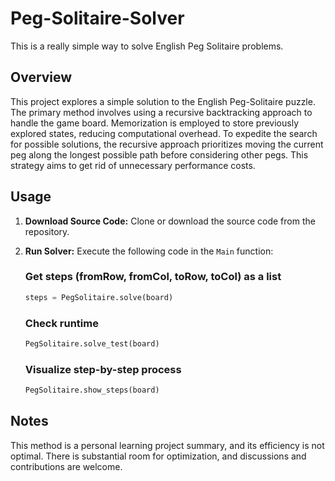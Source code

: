 # Peg-Solitaire-Solver
This is a really simple way to solve English Peg Solitaire problems.

## Overview
This project explores a simple solution to the English Peg-Solitaire puzzle. The primary method involves using a recursive backtracking approach to handle the game board. Memorization is employed to store previously explored states, reducing computational overhead. To expedite the search for possible solutions, the recursive approach prioritizes moving the current peg along the longest possible path before considering other pegs. This strategy aims to get rid of unnecessary performance costs.

## Usage
1. **Download Source Code:**
   Clone or download the source code from the repository.

2. **Run Solver:**
   Execute the following code in the `Main` function:
   
   ### Get steps (fromRow, fromCol, toRow, toCol) as a list
   ```python
   steps = PegSolitaire.solve(board)
   ```
   
   ### Check runtime
   ```python
   PegSolitaire.solve_test(board)
   ```
   
   ### Visualize step-by-step process
   ```python
   PegSolitaire.show_steps(board)
   ```

## Notes
This method is a personal learning project summary, and its efficiency is not optimal. There is substantial room for optimization, and discussions and contributions are welcome.
